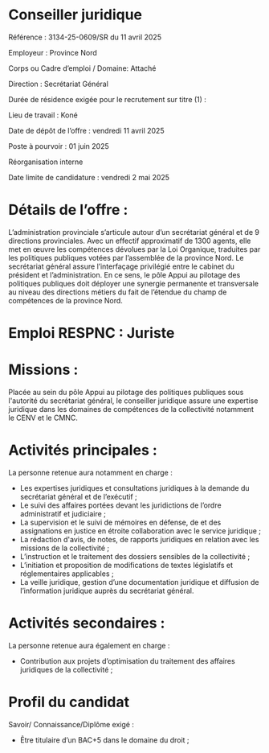 # Conseiller juridique

Référence : 3134-25-0609/SR du 11 avril 2025

Employeur : Province Nord

Corps ou Cadre d’emploi / Domaine: Attaché

Direction : Secrétariat Général

Durée de résidence exigée pour le recrutement sur titre (1) :

Lieu de travail : Koné

Date de dépôt de l’offre : vendredi 11 avril 2025

Poste à pourvoir : 01 juin 2025

Réorganisation interne

Date limite de candidature : vendredi 2 mai 2025

# Détails de l’offre :

L’administration provinciale s’articule autour d’un secrétariat général et de 9 directions provinciales. Avec un effectif approximatif de 1300 agents, elle met en œuvre les compétences dévolues par la Loi Organique, traduites par les politiques publiques votées par l’assemblée de la province Nord. Le secrétariat général assure l’interfaçage privilégié entre le cabinet du président et l’administration. En ce sens, le pôle Appui au pilotage des politiques publiques doit déployer une synergie permanente et transversale au niveau des directions métiers du fait de l’étendue du champ de compétences de la province Nord.

# Emploi RESPNC : Juriste

# Missions :

Placée au sein du pôle Appui au pilotage des politiques publiques sous l'autorité du secrétariat général, le conseiller juridique assure une expertise juridique dans les domaines de compétences de la collectivité notamment le CENV et le CMNC.

# Activités principales :

La personne retenue aura notamment en charge :

- Les expertises juridiques et consultations juridiques à la demande du secrétariat général et de l’exécutif ;
- Le suivi des affaires portées devant les juridictions de l’ordre administratif et judiciaire ;
- La supervision et le suivi de mémoires en défense, de et des assignations en justice en étroite collaboration avec le service juridique ;
- La rédaction d'avis, de notes, de rapports juridiques en relation avec les missions de la collectivité ;
- L’instruction et le traitement des dossiers sensibles de la collectivité ;
- L’initiation et proposition de modifications de textes législatifs et réglementaires applicables ;
- La veille juridique, gestion d’une documentation juridique et diffusion de l’information juridique auprès du secrétariat général.

# Activités secondaires :

La personne retenue aura également en charge :

- Contribution aux projets d’optimisation du traitement des affaires juridiques de la collectivité ;

# Profil du candidat

Savoir/ Connaissance/Diplôme exigé :

- Être titulaire d’un BAC+5 dans le domaine du droit ;